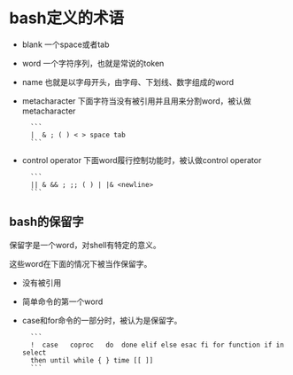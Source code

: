 bash定义的术语
=====================================================================================
* blank 一个space或者tab
* word 一个字符序列，也就是常说的token
* name 也就是以字母开头，由字母、下划线、数字组成的word
* metacharacter 下面字符当没有被引用并且用来分割word，被认做metacharacter

        ```
        |  & ; ( ) < > space tab
        ```
* control operator 下面word履行控制功能时，被认做control operator

        ```
        || & && ; ;; ( ) | |& <newline>
        ```

bash的保留字
-----------------------------
保留字是一个word，对shell有特定的意义。

这些word在下面的情况下被当作保留字。

* 没有被引用
* 简单命令的第一个word
* case和for命令的一部分时，被认为是保留字。

        ```
        !  case   coproc   do  done elif else esac fi for function if in select
        then until while { } time [[ ]]
        ```
